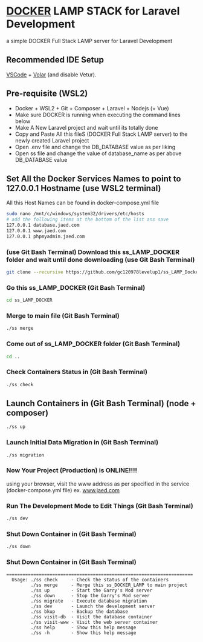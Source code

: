 # [DOCKER](https://docs.docker.com/get-started/get-docker/) LAMP STACK for Laravel Development
a simple DOCKER Full Stack LAMP server for Laravel Development  

## Recommended IDE Setup

[VSCode](https://code.visualstudio.com/) + [Volar](https://marketplace.visualstudio.com/items?itemName=Vue.volar) (and disable Vetur).

## Pre-requisite (WSL2)
* Docker + WSL2 + Git + Composer + Laravel + Nodejs (+ Vue)
* Make sure DOCKER is running when executing the command lines below
* Make A New Laravel project and wait until its totally done
* Copy and Paste All this fileS (DOCKER Full Stack LAMP server) to the newly created Laravel project
* Open .env file and change the DB_DATABASE value as per liking
* Open ss file and change the value of database_name as per above DB_DATABASE value

## Set All the Docker Services Names to point to 127.0.0.1 Hostname (use WSL2 terminal)
All this Host Names can be found in docker-compose.yml file

```sh
sudo nano /mnt/c/windows/system32/drivers/etc/hosts
# add the following items at the bottom of the list ans save
127.0.0.1 database.jaed.com
127.0.0.1 www.jaed.com
127.0.0.1 phpmyadmin.jaed.com
```

### (use Git Bash Terminal) Download this ss_LAMP_DOCKER folder and wait until done downloading (use Git Bash Terminal)

```sh
git clone --recursive https://github.com/gc120978levelup1/ss_LAMP_Docker.git
```

### Go this ss_LAMP_DOCKER (Git Bash Terminal)

```sh
cd ss_LAMP_DOCKER
```

### Merge to main file (Git Bash Terminal)

```sh
./ss merge
```

### Come out of ss_LAMP_DOCKER folder (Git Bash Terminal)

```sh
cd ..
```

### Check Containers Status in (Git Bash Terminal)

```sh
./ss check
```

## Launch Containers in  (Git Bash Terminal) (node + composer)

```sh
./ss up
```

### Launch Initial Data Migration in  (Git Bash Terminal)

```sh
./ss migration
```

### Now Your Project (Production) is ONLINE!!!!
using your browser, visit the www address as per specified in the service (docker-compose.yml file)
ex. www.jaed.com

### Run The Development Mode to Edit Things  (Git Bash Terminal)

```sh
./ss dev
```

### Shut Down Container in  (Git Bash Terminal)

```sh
./ss down
```

### Shut Down Container in  (Git Bash Terminal)

    =====================================================================
      Usage: ./ss check     - Check the status of the containers
             ./ss merge     - Merge this ss_DOCKER_LAMP to main project
             ./ss up        - Start the Garry's Mod server
             ./ss down      - Stop the Garry's Mod server
             ./ss migrate   - Execute database migration
             ./ss dev       - Launch the development server
             ./ss bkup      - Backup the database
             ./ss visit-db  - Visit the database container
             ./ss visit-www - Visit the web server container
             ./ss help      - Show this help message
             ./ss -h        - Show this help message